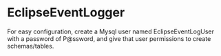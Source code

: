 # EclipseEventLogger
For easy configuration, create a Mysql user named EclipseEventLogUser with a password of P@ssword, and give that user permissions to create schemas/tables.
